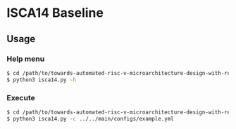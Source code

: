 # ISCA14 Baseline

## Usage

### Help menu
```bash
$ cd /path/to/towards-automated-risc-v-microarchitecture-design-with-reinforcement-learning/baselines/isca14/isca14.py
$ python3 isca14.py -h
```

### Execute
```bash
$ cd /path/to/towards-automated-risc-v-microarchitecture-design-with-reinforcement-learning/baselines/isca14/isca14.py
$ python3 isca14.py -c ../../main/configs/example.yml
```
